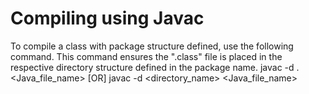 # Compiling using Javac

To compile a class with package structure defined, use the following command. This command ensures the ".class" file is placed in the respective directory structure defined in the package name.
javac -d . <Java_file_name>   [OR] javac -d <directory_name> <Java_file_name>

